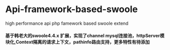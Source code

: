 # Api-framework-based-swoole
high performance api php famework based swoole extend

#### 基于韩老大的swoole4.4.x 扩展，实现了channel mysql连接池，httpServer模块化,Context隔离的请求上下文，pathinfo路由支持，更多特性有待添加

